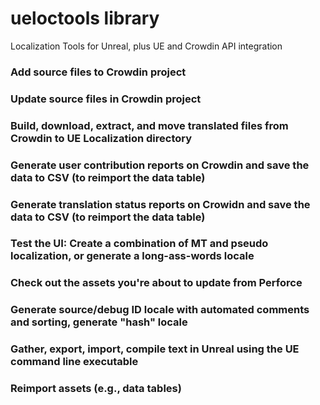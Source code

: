 # ueloctools library
Localization Tools for Unreal, plus UE and Crowdin API integration

### Add source files to Crowdin project

### Update source files in Crowdin project

### Build, download, extract, and move translated files from Crowdin to UE Localization directory

### Generate user contribution reports on Crowdin and save the data to CSV (to reimport the data table)

### Generate translation status reports on Crowidn and save the data to CSV (to reimport the data table)

### Test the UI: Create a combination of MT and pseudo localization, or generate a long-ass-words locale

### Check out the assets you're about to update from Perforce

### Generate source/debug ID locale with automated comments and sorting, generate "hash" locale

### Gather, export, import, compile text in Unreal using the UE command line executable

### Reimport assets (e.g., data tables)